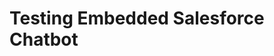 <!DOCTYPE html>
<html>
<head>
  <title>Bot Test Page</title>
</head>
<body>
  <h1>Testing Embedded Salesforce Chatbot</h1>

  <!-- Your Embed Script Here -->
  <script type='text/javascript'>
    function initEmbeddedMessaging() {
      try {
        embeddedservice_bootstrap.settings.language = 'en_US';

        embeddedservice_bootstrap.init(
          '00D8c000006ft3Q',
          'afcuTester',
          'https://zenndatahubfsc-dev-ed.my.site.com/ESWafcuTester1744070346552',
          {
            scrt2URL: 'https://zenndatahubfsc-dev-ed.my.salesforce-scrt.com'
          }
        );
      } catch (err) {
        console.error('Error loading Embedded Messaging: ', err);
      }
    };
  </script>
  <script type='text/javascript' src='https://zenndatahubfsc-dev-ed.my.site.com/ESWafcuTester1744070346552/assets/js/bootstrap.min.js' onload='initEmbeddedMessaging()'></script>

</body>
</html>
